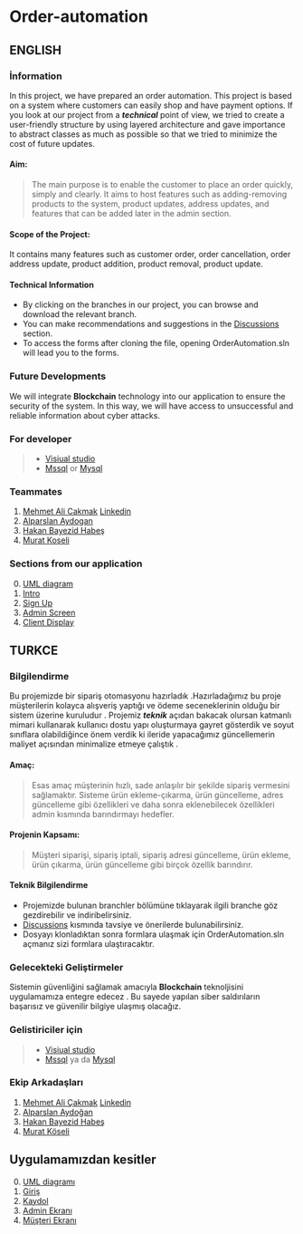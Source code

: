 # Order-automation
## ENGLISH
### İnformation
In this project, we have prepared an order automation. This project is based on a system where customers can easily shop and have payment options. If you look at our project from a ***technical*** point of view, we tried to create a user-friendly structure by using layered architecture and gave importance to abstract classes as much as possible so that we tried to minimize the cost of future updates.

#### **Aim:**
> The main purpose is to enable the customer to place an order quickly, simply and clearly. It aims to host features such as adding-removing products to the system, product updates, address updates, and features that can be added later in the admin section.

#### **Scope of the Project:**
It contains many features such as customer order, order cancellation, order address update, product addition, product removal, product update.

#### Technical Information
+ By clicking on the branches in our project, you can browse and download the relevant branch.
+ You can make recommendations and suggestions in the [Discussions](https://github.com/mehmet5643/OrderAutomation/discussions) section.
+ To access the forms after cloning the file, opening OrderAutomation.sln will lead you to the forms.

### Future Developments
We will integrate **Blockchain** technology into our application to ensure the security of the system. In this way, we will have access to unsuccessful and reliable information about cyber attacks.

### For developer
> + [Visiual studio](https://visualstudio.microsoft.com/tr/downloads/) 
> + [Mssql](https://www.microsoft.com/tr-tr/sql-server/sql-server-downloads) or [Mysql](https://dev.mysql.com/downloads/installer/)



### Teammates
1. [Mehmet Ali Cakmak](https://github.com/mehmet5643)     [Linkedin](https://www.linkedin.com/in/mehmet-ali-%C3%A7akmak-82a1211b9/)
2. [Alparslan Aydogan](https://github.com/Alparslan524)
3. [Hakan Bayezid Habeş](https://github.com/HakanBayazitHabes)
4. [Murat Koseli](https://github.com/MuratKoseli)

### Sections from our application
 
0. [UML diagram](https://user-images.githubusercontent.com/79807829/147414459-bd5406cd-d457-471a-9b31-0a057df7c28d.png)
1. [Intro](https://user-images.githubusercontent.com/79807829/147410791-faa4f7ef-d54a-4a0c-a74f-83b31508205e.png)
2. [Sign Up](https://user-images.githubusercontent.com/79807829/147410803-8c74c8e7-0979-4a19-a324-1a43287d107e.png)
3. [Admin Screen](https://user-images.githubusercontent.com/79807829/147410784-7a18b14d-ec13-4581-8ce2-2968f3dc6772.png)
4. [Client Display](https://user-images.githubusercontent.com/79807829/147410774-f4f295d2-4f39-4c67-8ee1-816ed64440c9.png)

## TURKCE
### Bilgilendirme
Bu projemizde bir sipariş otomasyonu hazırladık .Hazırladağımız bu proje müşterilerin kolayca alışveriş yaptığı ve  ödeme seceneklerinin olduğu bir sistem üzerine kuruludur . Projemiz ***teknik*** açıdan bakacak olursan katmanlı mimari kullanarak kullanıcı dostu yapı oluşturmaya gayret gösterdik ve soyut sınıflara olabildiğince önem verdik ki ileride yapacağımız güncellemerin maliyet açısından minimalize etmeye çalıştık . 

#### **Amaç:** 
> Esas amaç müşterinin hızlı, sade anlaşılır bir şekilde sipariş vermesini sağlamaktır. Sisteme ürün ekleme-çıkarma, ürün güncelleme, adres güncelleme gibi özellikleri ve daha sonra eklenebilecek özellikleri admin kısmında barındırmayı hedefler.

#### **Projenin Kapsamı:** 
>Müşteri siparişi, sipariş iptali, sipariş adresi güncelleme, ürün ekleme, ürün çıkarma, ürün güncelleme gibi birçok özellik barındırır.

#### Teknik Bilgilendirme
+ Projemizde bulunan branchler bölümüne tıklayarak ilgili branche  göz gezdirebilir ve indiribelirsiniz.
+ [Discussions](https://github.com/mehmet5643/OrderAutomation/discussions) kısmında tavsiye ve önerilerde bulunabilirsiniz.
+ Dosyayı klonladıktan sonra formlara ulaşmak için OrderAutomation.sln açmanız sizi formlara ulaştıracaktır.

### Gelecekteki Geliştirmeler
Sistemin güvenliğini sağlamak amacıyla **Blockchain** teknoljisini uygulamamıza entegre edecez . Bu sayede yapılan siber saldırıların başarısız ve güvenilir bilgiye ulaşmış olacağız.

### Gelistiriciler için
> + [Visiual studio](https://visualstudio.microsoft.com/tr/downloads/) 
> + [Mssql](https://www.microsoft.com/tr-tr/sql-server/sql-server-downloads) ya da [Mysql](https://dev.mysql.com/downloads/installer/)




### Ekip Arkadaşları
1. [Mehmet Ali Çakmak](https://github.com/mehmet5643) [Linkedin](https://www.linkedin.com/in/mehmet-ali-%C3%A7akmak-82a1211b9/)
2. [Alparslan Aydoğan](https://github.com/Alparslan524)
3. [Hakan Bayezid Habeş](https://github.com/HakanBayazitHabes)
4. [Murat Köseli](https://github.com/MuratKoseli)

## Uygulamamızdan kesitler
 
0.  [UML diagramı](https://user-images.githubusercontent.com/79807829/147414459-bd5406cd-d457-471a-9b31-0a057df7c28d.png)
1.  [Giriş](https://user-images.githubusercontent.com/79807829/147410791-faa4f7ef-d54a-4a0c-a74f-83b31508205e.png)
2.  [Kaydol](https://user-images.githubusercontent.com/79807829/147410803-8c74c8e7-0979-4a19-a324-1a43287d107e.png)
3.  [Admin Ekranı](https://user-images.githubusercontent.com/79807829/147410784-7a18b14d-ec13-4581-8ce2-2968f3dc6772.png)
4.  [Müşteri Ekranı](https://user-images.githubusercontent.com/79807829/147410774-f4f295d2-4f39-4c67-8ee1-816ed64440c9.png)

